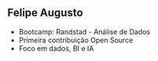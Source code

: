 ## Felipe Augusto

- Bootcamp: Randstad - Análise de Dados
- Primeira contribuição Open Source
- Foco em dados, BI e IA
